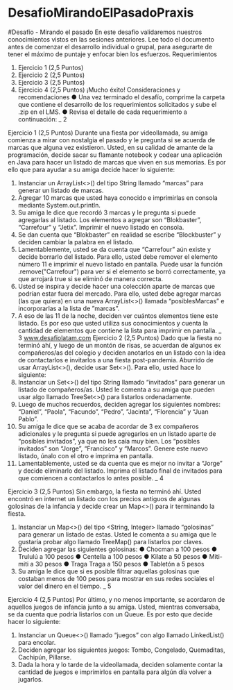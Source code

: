 ﻿# DesafioMirandoElPasadoPraxis


#Desafío - Mirando el pasado
En este desafío validaremos nuestros conocimientos vistos en las sesiones anteriores.
Lee todo el documento antes de comenzar el desarrollo individual o grupal, para asegurarte
de tener el máximo de puntaje y enfocar bien los esfuerzos.
Requerimientos
1) Ejercicio 1
(2,5 Puntos)
2) Ejercicio 2
(2,5 Puntos)
3) Ejercicio 3
(2,5 Puntos)
4) Ejercicio 4
(2,5 Puntos)
¡Mucho éxito!
Consideraciones y recomendaciones
● Una vez terminado el desafío, comprime la carpeta que contiene el desarrollo de
los requerimientos solicitados y sube el .zip en el LMS.
● Revisa el detalle de cada requerimiento a continuación:
_ 2

Ejercicio 1
(2,5 Puntos)
Durante una fiesta por videollamada, su amiga comienza a mirar con nostalgia el pasado y le
pregunta si se acuerda de marcas que alguna vez existieron. Usted, en su calidad de amante
de la programación, decide sacar su flamante notebook y codear una aplicación en Java para
hacer un listado de marcas que viven en sus memorias. Es por ello que para ayudar a su amiga
decide hacer lo siguiente:
1. Instanciar un ArrayList<>() del tipo String llamado “marcas” para generar un listado
de marcas.
2. Agregar 10 marcas que usted haya conocido e imprimirlas en consola mediante
System.out.println.
3. Su amiga le dice que recordó 3 marcas y le pregunta si puede agregarlas al listado.
Los elementos a agregar son “Blokbaster”, “Carrefour” y “Jetix”. Imprimir el nuevo
listado en consola.
4. Se dan cuenta que “Blokbaster” en realidad se escribe “Blockbuster” y deciden cambiar
la palabra en el listado.
5. Lamentablemente, usted se da cuenta que “Carrefour” aún existe y decide borrarlo del
listado. Para ello, usted debe remover el elemento número 11 e imprimir el nuevo
listado en pantalla. Puede usar la función .remove("Carrefour") para ver si el
elemento se borró correctamente, ya que arrojará true si se eliminó de manera
correcta.
6. Usted se inspira y decide hacer una colección aparte de marcas que podrían estar
fuera del mercado. Para ello, usted debe agregar marcas (las que quiera) en una nueva
ArrayList<>() llamada “posiblesMarcas” e incorporarlas a la lista de ”marcas”.
7. A eso de las 11 de la noche, deciden ver cuántos elementos tiene este listado. Es por
eso que usted utiliza sus conocimientos y cuenta la cantidad de elementos que
contiene la lista para imprimir en pantalla.
_ 3
www.desafiolatam.com
Ejercicio 2
(2,5 Puntos)
Dado que la fiesta no terminó ahí, y luego de un montón de risas, se acuerdan de algunos ex
compañeros/as del colegio y deciden anotarlos en un listado con la idea de contactarlos e
invitarlos a una fiesta post-pandemia. Aburrido de usar ArrayList<>(), decide usar Set<>().
Para ello, usted hace lo siguiente:
1. Instanciar un Set<>() del tipo String llamado “invitados” para generar un listado de
compañeros/as. Usted le comenta a su amiga que pueden usar algo llamado
TreeSet<>() para listarlos ordenadamente.
2. Luego de muchos recuerdos, deciden agregar los siguientes nombres: “Daniel”,
“Paola”, “Facundo”, “Pedro”, ”Jacinta”, “Florencia” y “Juan Pablo”.
3. Su amiga le dice que se acaba de acordar de 3 ex compañeros adicionales y le
pregunta si puede agregarlos en un listado aparte de “posibles invitados”, ya que no
les caía muy bien. Los “posibles invitados” son “Jorge”, “Francisco” y “Marcos”. Genere
este nuevo listado, únalo con el otro e imprima en pantalla.
4. Lamentablemente, usted se da cuenta que es mejor no invitar a “Jorge” y decide
eliminarlo del listado. Imprima el listado final de invitados para que comiencen a
contactarlos lo antes posible.
_ 4

Ejercicio 3
(2,5 Puntos)
Sin embargo, la fiesta no terminó ahí. Usted encontró en internet un listado con los precios
antiguos de algunas golosinas de la infancia y decide crear un Map<>() para ir terminando la
fiesta.
1. Instanciar un Map<>() del tipo <String, Integer> llamado “golosinas” para generar un
listado de estas. Usted le comenta a su amiga que le gustaría probar algo llamado
TreeMap() para listarlos por claves.
2. Deciden agregar las siguientes golosinas:
● Chocman a 100 pesos
● Trululú a 100 pesos
● Centella a 100 pesos
● Kilate a 50 pesos
● Miti-miti a 30 pesos
● Traga Traga a 150 pesos
● Tabletón a 5 pesos
3. Su amiga le dice que si es posible filtrar aquellas golosinas que costaban menos de
100 pesos para mostrar en sus redes sociales el valor del dinero en el tiempo.
_ 5

Ejercicio 4
(2,5 Puntos)
Por último, y no menos importante, se acordaron de aquellos juegos de infancia junto a su
amiga. Usted, mientras conversaba, se da cuenta que podría listarlos con un Queue. Es por
esto que decide hacer lo siguiente:
1. Instanciar un Queue<>() llamado “juegos” con algo llamado LinkedList() para
encolar.
2. Deciden agregar los siguientes juegos: Tombo, Congelado, Quemaditas, Cachipún,
Pillarse.
3. Dada la hora y lo tarde de la videollamada, deciden solamente contar la cantidad de
juegos e imprimirlos en pantalla para algún día volver a jugarlos.
